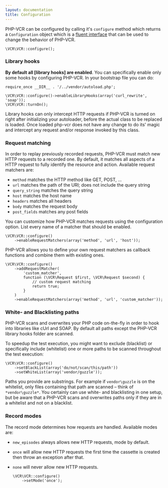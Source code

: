 ```yaml
---
layout: documentation
title: Configuration
---
```


PHP-VCR can be configured by calling it's `configure` method which returns a `Configuration` object which is a [fluent interface](http://en.wikipedia.org/wiki/Fluent_interface) that can be used to change the behavior of PHP-VCR.

    \VCR\VCR::configure();

### Library hooks

**By default all [library hooks] are enabled**. You can specifically enable only some hooks by configuring PHP-VCR. In your bootstrap file you can do:

    require_once __DIR__ . '/../vendor/autoload.php';

    \VCR\VCR::configure()->enableLibraryHooks(array('curl_rewrite', 'soap'));
    \VCR\VCR::turnOn();

Library hooks can only intercept HTTP requests if PHP-VCR is turned on right after initializing your autoloader, before the actual class to be replaced is loaded.
Once loaded php-vcr does not have any change to do its' magic and intercept any request and/or response invoked by this class.


### Request matching

In order to replay previously recorded requests, PHP-VCR must match new HTTP requests to a recorded one. By default, it matches all aspects of a HTTP request to fully identify the resource and action. Available request matchers are:

 * `method` matches the HTTP method like GET, POST, ...
 * `url` matches the path of the URI; does not include the query string
 * `query_string` matches the query string
 * `host` matches the host name
 * `headers` matches all headers
 * `body` matches the request body
 * `post_fields` matches any post fields

You can customize how PHP-VCR matches requests using the configuration option. List every name of a matcher that should be enabled.

    \VCR\VCR::configure()
        ->enableRequestMatchers(array('method', 'url', 'host'));

PHP-VCR allows you to define your own request matchers as callback functions and combine them with existing ones.

    \VCR\VCR::configure()
        ->addRequestMatcher(
            'custom_matcher',
            function (\VCR\Request $first, \VCR\Request $second) {
                // custom request matching
                return true;
            }
        )
        ->enableRequestMatchers(array('method', 'url', 'custom_matcher'));

### White- and Blacklisting paths

PHP-VCR scans and overwrites your PHP code on-the-fly in order to hook into libraries like cUrl and SOAP. By default all paths except the PHP-VCR library hooks folder are scanned.

To speedup the test execution, you might want to exclude (blacklist) or specifically include (whitelist) one or more paths to be scanned throughout the test execution:

    \VCR\VCR::configure()
        ->setBlackList(array('do/not/scan/this/path'))
        ->setWhiteList(array('vendor/guzzle'));

Paths you provide are substrings. For example if `vendor\guzzle` is on the whitelist, only files containing that path are scanned – think of `*vendor\guzzle*`.
You certainly can use white- and blacklisting in one setup, but be aware that a PHP-VCR scans and overwrites paths only if they are in a whitelist and not on a blacklist.


### Record modes

The record mode determines how requests are handled. Available modes are:

 * `new_episodes` always allows new HTTP requests, mode by default.
 * `once` will allow new HTTP requests the first time the cassette is created then throw an exception after that.
 * `none` will never allow new HTTP requests.

    ```
    \VCR\VCR::configure()
        ->setMode('once');
    ```
